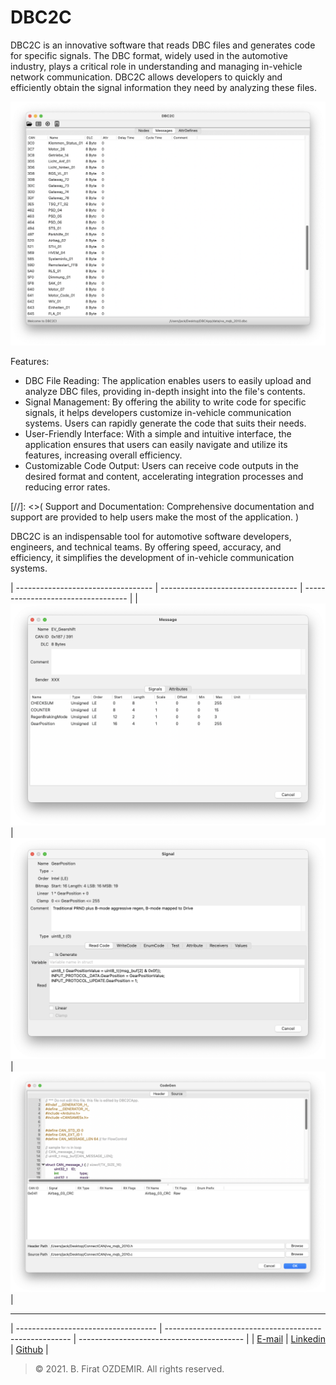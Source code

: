 # DBC2C

DBC2C is an innovative software that reads DBC files and generates code for specific signals. The DBC format, widely used in the automotive industry, plays a critical role in understanding and managing in-vehicle network communication. DBC2C allows developers to quickly and efficiently obtain the signal information they need by analyzing these files.

![EEG Monitor](assets/dbc2c-1.png)

Features:

* DBC File Reading: The application enables users to easily upload and analyze DBC files, providing in-depth insight into the file's contents.
* Signal Management: By offering the ability to write code for specific signals, it helps developers customize in-vehicle communication systems. Users can rapidly generate the code that suits their needs.
* User-Friendly Interface: With a simple and intuitive interface, the application ensures that users can easily navigate and utilize its features, increasing overall efficiency.
* Customizable Code Output: Users can receive code outputs in the desired format and content, accelerating integration processes and reducing error rates.

[//]: <>( Support and Documentation: Comprehensive documentation and support are provided to help users make the most of the application. )

DBC2C is an indispensable tool for automotive software developers, engineers, and technical teams. By offering speed, accuracy, and efficiency, it simplifies the development of in-vehicle communication systems.


| ---------------------------------- | ---------------------------------- | ---------------------------------- |
| ![EEG Monitor](assets/dbc2c-2.png) | ![EEG Monitor](assets/dbc2c-3.png) | ![EEG Monitor](assets/dbc2c-4.png) |

---

| ----------------------------------- | ------------------------------------------------------ | ----------------------------------------- |
| [E-mail](b.firat.ozdemir@gmail.com) | [Linkedin](https://www.linkedin.com/in/bfiratozdemir/) | [Github](https://github.com/JackCampbell) |


> © 2021. B. Firat OZDEMIR. All rights reserved.



